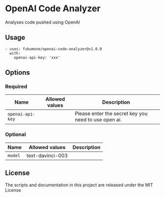 # OpenAI Code Analyzer

Analyses code pushed using OpenAI

## Usage

```
- uses: fukumone/openai-code-analyzer@v1.0.0
  with:
    openai-api-key: 'xxx'
```

## Options

### Required 

Name | Allowed values | Description
-- | -- | --
`openai-api-key` || Please enter the secret key you need to use open ai.

### Optional 

Name | Allowed values | Description
-- | -- | --
`model` | text-davinci-003 | 

## License

The scripts and documentation in this project are released under the MIT License
